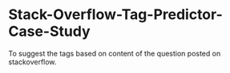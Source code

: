 # Stack-Overflow-Tag-Predictor-Case-Study
To suggest the tags based on content of the question posted on stackoverflow.
